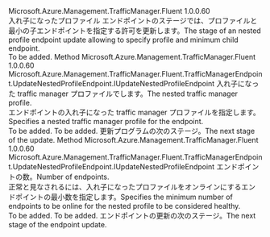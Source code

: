 <Type Name="IWithNestedProfileConfig" FullName="Microsoft.Azure.Management.TrafficManager.Fluent.TrafficManagerEndpoint.Update.IWithNestedProfileConfig">
  <TypeSignature Language="C#" Value="public interface IWithNestedProfileConfig" />
  <TypeSignature Language="ILAsm" Value=".class public interface auto ansi abstract IWithNestedProfileConfig" />
  <TypeSignature Language="DocId" Value="T:Microsoft.Azure.Management.TrafficManager.Fluent.TrafficManagerEndpoint.Update.IWithNestedProfileConfig" />
  <TypeSignature Language="VB.NET" Value="Public Interface IWithNestedProfileConfig" />
  <TypeSignature Language="F#" Value="type IWithNestedProfileConfig = interface" />
  <AssemblyInfo>
    <AssemblyName>Microsoft.Azure.Management.TrafficManager.Fluent</AssemblyName>
    <AssemblyVersion>1.0.0.60</AssemblyVersion>
  </AssemblyInfo>
  <Interfaces />
  <Docs>
    <summary>
            <span data-ttu-id="1bf6d-101">入れ子になったプロファイル エンドポイントのステージでは、プロファイルと最小の子エンドポイントを指定する許可を更新します。</span><span class="sxs-lookup"><span data-stu-id="1bf6d-101">The stage of an nested profile endpoint update allowing to specify profile and minimum child endpoint.</span></span>
            </summary>
    <remarks>To be added.</remarks>
  </Docs>
  <Members>
    <Member MemberName="ToProfile">
      <MemberSignature Language="C#" Value="public Microsoft.Azure.Management.TrafficManager.Fluent.TrafficManagerEndpoint.UpdateNestedProfileEndpoint.IUpdateNestedProfileEndpoint ToProfile (Microsoft.Azure.Management.TrafficManager.Fluent.ITrafficManagerProfile nestedProfile);" />
      <MemberSignature Language="ILAsm" Value=".method public hidebysig newslot virtual instance class Microsoft.Azure.Management.TrafficManager.Fluent.TrafficManagerEndpoint.UpdateNestedProfileEndpoint.IUpdateNestedProfileEndpoint ToProfile(class Microsoft.Azure.Management.TrafficManager.Fluent.ITrafficManagerProfile nestedProfile) cil managed" />
      <MemberSignature Language="DocId" Value="M:Microsoft.Azure.Management.TrafficManager.Fluent.TrafficManagerEndpoint.Update.IWithNestedProfileConfig.ToProfile(Microsoft.Azure.Management.TrafficManager.Fluent.ITrafficManagerProfile)" />
      <MemberSignature Language="VB.NET" Value="Public Function ToProfile (nestedProfile As ITrafficManagerProfile) As IUpdateNestedProfileEndpoint" />
      <MemberSignature Language="F#" Value="abstract member ToProfile : Microsoft.Azure.Management.TrafficManager.Fluent.ITrafficManagerProfile -&gt; Microsoft.Azure.Management.TrafficManager.Fluent.TrafficManagerEndpoint.UpdateNestedProfileEndpoint.IUpdateNestedProfileEndpoint" Usage="iWithNestedProfileConfig.ToProfile nestedProfile" />
      <MemberType>Method</MemberType>
      <AssemblyInfo>
        <AssemblyName>Microsoft.Azure.Management.TrafficManager.Fluent</AssemblyName>
        <AssemblyVersion>1.0.0.60</AssemblyVersion>
      </AssemblyInfo>
      <ReturnValue>
        <ReturnType>Microsoft.Azure.Management.TrafficManager.Fluent.TrafficManagerEndpoint.UpdateNestedProfileEndpoint.IUpdateNestedProfileEndpoint</ReturnType>
      </ReturnValue>
      <Parameters>
        <Parameter Name="nestedProfile" Type="Microsoft.Azure.Management.TrafficManager.Fluent.ITrafficManagerProfile" />
      </Parameters>
      <Docs>
        <param name="nestedProfile"><span data-ttu-id="1bf6d-102">入れ子になった traffic manager プロファイルでします。</span><span class="sxs-lookup"><span data-stu-id="1bf6d-102">The nested traffic manager profile.</span></span></param>
        <summary>
            <span data-ttu-id="1bf6d-103">エンドポイントの入れ子になった traffic manager プロファイルを指定します。</span><span class="sxs-lookup"><span data-stu-id="1bf6d-103">Specifies a nested traffic manager profile for the endpoint.</span></span>
            </summary>
        <returns>To be added.</returns>
        <remarks>To be added.</remarks>
        <return><span data-ttu-id="1bf6d-104">更新プログラムの次のステージ。</span><span class="sxs-lookup"><span data-stu-id="1bf6d-104">The next stage of the update.</span></span></return>
      </Docs>
    </Member>
    <Member MemberName="WithMinimumEndpointsToEnableTraffic">
      <MemberSignature Language="C#" Value="public Microsoft.Azure.Management.TrafficManager.Fluent.TrafficManagerEndpoint.UpdateNestedProfileEndpoint.IUpdateNestedProfileEndpoint WithMinimumEndpointsToEnableTraffic (int count);" />
      <MemberSignature Language="ILAsm" Value=".method public hidebysig newslot virtual instance class Microsoft.Azure.Management.TrafficManager.Fluent.TrafficManagerEndpoint.UpdateNestedProfileEndpoint.IUpdateNestedProfileEndpoint WithMinimumEndpointsToEnableTraffic(int32 count) cil managed" />
      <MemberSignature Language="DocId" Value="M:Microsoft.Azure.Management.TrafficManager.Fluent.TrafficManagerEndpoint.Update.IWithNestedProfileConfig.WithMinimumEndpointsToEnableTraffic(System.Int32)" />
      <MemberSignature Language="VB.NET" Value="Public Function WithMinimumEndpointsToEnableTraffic (count As Integer) As IUpdateNestedProfileEndpoint" />
      <MemberSignature Language="F#" Value="abstract member WithMinimumEndpointsToEnableTraffic : int -&gt; Microsoft.Azure.Management.TrafficManager.Fluent.TrafficManagerEndpoint.UpdateNestedProfileEndpoint.IUpdateNestedProfileEndpoint" Usage="iWithNestedProfileConfig.WithMinimumEndpointsToEnableTraffic count" />
      <MemberType>Method</MemberType>
      <AssemblyInfo>
        <AssemblyName>Microsoft.Azure.Management.TrafficManager.Fluent</AssemblyName>
        <AssemblyVersion>1.0.0.60</AssemblyVersion>
      </AssemblyInfo>
      <ReturnValue>
        <ReturnType>Microsoft.Azure.Management.TrafficManager.Fluent.TrafficManagerEndpoint.UpdateNestedProfileEndpoint.IUpdateNestedProfileEndpoint</ReturnType>
      </ReturnValue>
      <Parameters>
        <Parameter Name="count" Type="System.Int32" />
      </Parameters>
      <Docs>
        <param name="count"><span data-ttu-id="1bf6d-105">エンドポイントの数。</span><span class="sxs-lookup"><span data-stu-id="1bf6d-105">Number of endpoints.</span></span></param>
        <summary>
            <span data-ttu-id="1bf6d-106">正常と見なされるには、入れ子になったプロファイルをオンラインにするエンドポイントの最小数を指定します。</span><span class="sxs-lookup"><span data-stu-id="1bf6d-106">Specifies the minimum number of endpoints to be online for the nested profile to be considered healthy.</span></span>
            </summary>
        <returns>To be added.</returns>
        <remarks>To be added.</remarks>
        <return><span data-ttu-id="1bf6d-107">エンドポイントの更新の次のステージ。</span><span class="sxs-lookup"><span data-stu-id="1bf6d-107">The next stage of the endpoint update.</span></span></return>
      </Docs>
    </Member>
  </Members>
</Type>